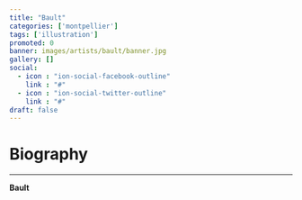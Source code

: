 ```yaml
---
title: "Bault"
categories: ['montpellier']
tags: ['illustration']
promoted: 0
banner: images/artists/bault/banner.jpg
gallery: []
social:
  - icon : "ion-social-facebook-outline"
    link : "#"
  - icon : "ion-social-twitter-outline"
    link : "#"
draft: false
---
```


# Biography
---

**Bault**